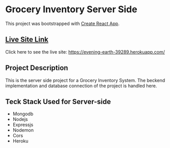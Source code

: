 # Grocery Inventory Server Side

This project was bootstrapped with [Create React App](https://github.com/facebook/create-react-app).

## [Live Site Link](https://evening-earth-39289.herokuapp.com/)

Click here to see the live site: https://evening-earth-39289.herokuapp.com/ 

## Project Description 

This is the server side project for a Grocery Inventory System. The beckend implementation and database connection of the project is handled here. 

## Teck Stack Used for Server-side

- Mongodb
- Nodejs
- Expressjs
- Nodemon
- Cors
- Heroku
